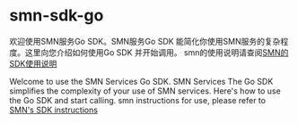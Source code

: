 # smn-sdk-go
欢迎使用SMN服务Go SDK。SMN服务Go SDK 能简化你使用SMN服务的复杂程度。这里向您介绍如何使用Go SDK 并开始调用。
smn的使用说明请查阅[SMN的SDK使用说明](https://github.com/SimpleMessageNotification/smn-sdk-go/wiki)  
  
Welcome to use the SMN Services Go SDK. SMN Services The Go SDK simplifies the complexity of your use of SMN services. Here's how to use the Go SDK and start calling. smn instructions for use, please refer to [SMN's SDK instructions](https://github.com/SimpleMessageNotification/smn-sdk-go/wiki)
